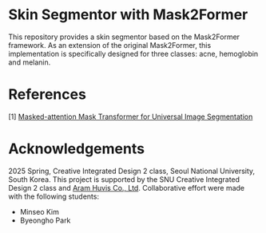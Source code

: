 # Skin Segmentor with Mask2Former

This repository provides a skin segmentor based on the Mask2Former framework. As an extension of the original Mask2Former, this implementation is specifically designed for three classes: acne, hemoglobin and melanin. 

# References

[1] [Masked-attention Mask Transformer for Universal Image Segmentation](https://arxiv.org/abs/2112.01527)

# Acknowledgements

2025 Spring, Creative Integrated Design 2 class, Seoul National University, South Korea.
This project is supported by the SNU Creative Integrated Design 2 class and [Aram Huvis Co., Ltd](https://www.aramhuvis.com/). Collaborative effort were made with the following students:

- Minseo Kim
- Byeongho Park
